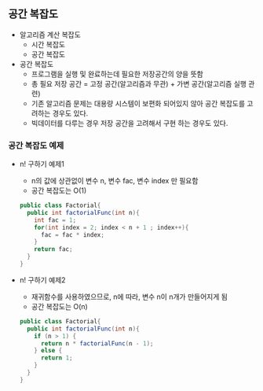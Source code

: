 ## 공간 복잡도

* 알고리즘 계산 복잡도
  * 시간 복잡도
  * 공간 복잡도
* 공간 복잡도
  * 프로그램을 실행 및 완료하는데 필요한 저장공간의 양을 뜻함 
  * 총 필요 저장 공간 = 고정 공간(알고리즘과 무관) + 가변 공간(알고리즘 실행 관련)
  * 기존 알고리즘 문제는 대용량 시스템이 보편화 되어있지 않아 공간 복잡도를 고려하는 경우도 있다.
  * 빅데이터를 다루는 경우 저장 공간을 고려해서 구현 하는 경우도 있다.

### 공간 복잡도 예제

* n! 구하기 예제1

  * n의 값에 상관없이 변수 n, 변수 fac, 변수 index 만 필요함
  * 공간 복잡도는 O(1)

  ~~~java
  public class Factorial{
    public int factorialFunc(int n){
      int fac = 1;
      for(int index = 2; index < n + 1 ; index++){
        fac = fac * index;
      }
      return fac;
    }
  }
  ~~~

* n! 구하기 예제2

  * 재귀함수를 사용하였으므로, n에 따라, 변수 n이 n개가 만들어지게 됨
  * 공간 복잡도는 O(n)

  ~~~java
  public class Factorial{
    public int factorialFunc(int n){
      if (n > 1) {
        return n * factorialFunc(n - 1);
      } else {
        return 1;
      }
    }
  }
  ~~~

  